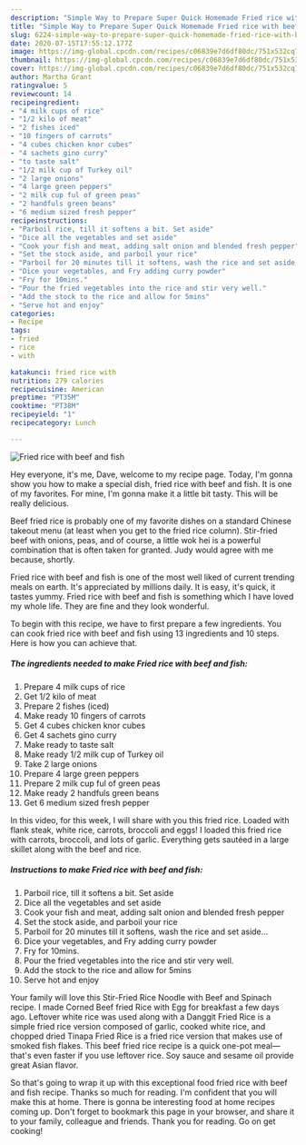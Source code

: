 ```yaml
---
description: "Simple Way to Prepare Super Quick Homemade Fried rice with beef and fish"
title: "Simple Way to Prepare Super Quick Homemade Fried rice with beef and fish"
slug: 6224-simple-way-to-prepare-super-quick-homemade-fried-rice-with-beef-and-fish
date: 2020-07-15T17:55:12.177Z
image: https://img-global.cpcdn.com/recipes/c06839e7d6df80dc/751x532cq70/fried-rice-with-beef-and-fish-recipe-main-photo.jpg
thumbnail: https://img-global.cpcdn.com/recipes/c06839e7d6df80dc/751x532cq70/fried-rice-with-beef-and-fish-recipe-main-photo.jpg
cover: https://img-global.cpcdn.com/recipes/c06839e7d6df80dc/751x532cq70/fried-rice-with-beef-and-fish-recipe-main-photo.jpg
author: Martha Grant
ratingvalue: 5
reviewcount: 14
recipeingredient:
- "4 milk cups of rice"
- "1/2 kilo of meat"
- "2 fishes iced"
- "10 fingers of carrots"
- "4 cubes chicken knor cubes"
- "4 sachets gino curry"
- "to taste salt"
- "1/2 milk cup of Turkey oil"
- "2 large onions"
- "4 large green peppers"
- "2 milk cup ful of green peas"
- "2 handfuls green beans"
- "6 medium sized fresh pepper"
recipeinstructions:
- "Parboil rice, till it softens a bit. Set aside"
- "Dice all the vegetables and set aside"
- "Cook your fish and meat, adding salt onion and blended fresh pepper"
- "Set the stock aside, and parboil your rice"
- "Parboil for 20 minutes till it softens, wash the rice and set aside..."
- "Dice your vegetables, and Fry adding curry powder"
- "Fry for 10mins."
- "Pour the fried vegetables into the rice and stir very well."
- "Add the stock to the rice and allow for 5mins"
- "Serve hot and enjoy"
categories:
- Recipe
tags:
- fried
- rice
- with

katakunci: fried rice with 
nutrition: 279 calories
recipecuisine: American
preptime: "PT35M"
cooktime: "PT38M"
recipeyield: "1"
recipecategory: Lunch

---
```



![Fried rice with beef and fish](https://img-global.cpcdn.com/recipes/c06839e7d6df80dc/751x532cq70/fried-rice-with-beef-and-fish-recipe-main-photo.jpg)

Hey everyone, it's me, Dave, welcome to my recipe page. Today, I'm gonna show you how to make a special dish, fried rice with beef and fish. It is one of my favorites. For mine, I'm gonna make it a little bit tasty. This will be really delicious.

Beef fried rice is probably one of my favorite dishes on a standard Chinese takeout menu (at least when you get to the fried rice column). Stir-fried beef with onions, peas, and of course, a little wok hei is a powerful combination that is often taken for granted. Judy would agree with me because, shortly.

Fried rice with beef and fish is one of the most well liked of current trending meals on earth. It's appreciated by millions daily. It is easy, it's quick, it tastes yummy. Fried rice with beef and fish is something which I have loved my whole life. They are fine and they look wonderful.


To begin with this recipe, we have to first prepare a few ingredients. You can cook fried rice with beef and fish using 13 ingredients and 10 steps. Here is how you can achieve that.

<!--inarticleads1-->

##### The ingredients needed to make Fried rice with beef and fish:

1. Prepare 4 milk cups of rice
1. Get 1/2 kilo of meat
1. Prepare 2 fishes (iced)
1. Make ready 10 fingers of carrots
1. Get 4 cubes chicken knor cubes
1. Get 4 sachets gino curry
1. Make ready to taste salt
1. Make ready 1/2 milk cup of Turkey oil
1. Take 2 large onions
1. Prepare 4 large green peppers
1. Prepare 2 milk cup ful of green peas
1. Make ready 2 handfuls green beans
1. Get 6 medium sized fresh pepper


In this video, for this week, I will share with you this fried rice. Loaded with flank steak, white rice, carrots, broccoli and eggs! I loaded this fried rice with carrots, broccoli, and lots of garlic. Everything gets sautéed in a large skillet along with the beef and rice. 

<!--inarticleads2-->

##### Instructions to make Fried rice with beef and fish:

1. Parboil rice, till it softens a bit. Set aside
1. Dice all the vegetables and set aside
1. Cook your fish and meat, adding salt onion and blended fresh pepper
1. Set the stock aside, and parboil your rice
1. Parboil for 20 minutes till it softens, wash the rice and set aside...
1. Dice your vegetables, and Fry adding curry powder
1. Fry for 10mins.
1. Pour the fried vegetables into the rice and stir very well.
1. Add the stock to the rice and allow for 5mins
1. Serve hot and enjoy


Your family will love this Stir-Fried Rice Noodle with Beef and Spinach recipe. I made Corned Beef fried Rice with Egg for breakfast a few days ago. Leftover white rice was used along with a Danggit Fried Rice is a simple fried rice version composed of garlic, cooked white rice, and chopped dried Tinapa Fried Rice is a fried rice version that makes use of smoked fish flakes. This beef fried rice recipe is a quick one-pot meal—that&#39;s even faster if you use leftover rice. Soy sauce and sesame oil provide great Asian flavor. 

So that's going to wrap it up with this exceptional food fried rice with beef and fish recipe. Thanks so much for reading. I'm confident that you will make this at home. There is gonna be interesting food at home recipes coming up. Don't forget to bookmark this page in your browser, and share it to your family, colleague and friends. Thank you for reading. Go on get cooking!
